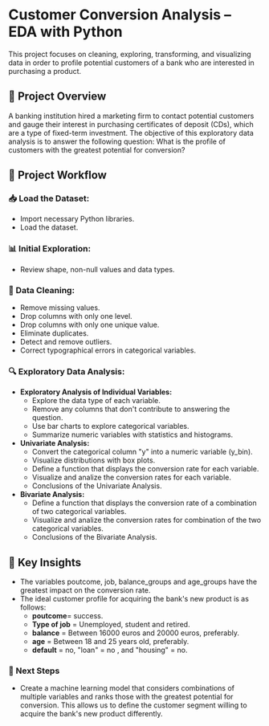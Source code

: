 # Customer Conversion Analysis – EDA with Python
This project focuses on cleaning, exploring, transforming, and visualizing data in order to profile potential customers of a bank who are interested in purchasing a product.

## 📌 Project Overview
A banking institution hired a marketing firm to contact potential customers and gauge their interest in purchasing certificates of deposit (CDs), which are a type of fixed-term investment. 
The objective of this exploratory data analysis is to answer the following question: 
What is the profile of customers with the greatest potential for conversion? 

## 🔄 Project Workflow

### 📥 Load the Dataset:
- Import necessary Python libraries.
- Load the dataset.

### 📊 Initial Exploration:
- Review shape, non-null values and data types.

### 🧹 Data Cleaning:
- Remove missing values.
- Drop columns with only one level.
- Drop columns with only one unique value.
- Eliminate duplicates.
- Detect and remove outliers.
- Correct typographical errors in categorical variables.

### 🔍 Exploratory Data Analysis:
- **Exploratory Analysis of Individual Variables:**
    * Explore the data type of each variable.
    * Remove any columns that don't contribute to answering the question.
    * Use bar charts to explore categorical variables. 
    * Summarize numeric variables with statistics and histograms.
- **Univariate Analysis:**
    - Convert the categorical column "y" into a numeric variable (y_bin).
    - Visualize distributions with box plots.
    - Define a function that displays the conversion rate for each variable.
    - Visualize and analize the conversion rates for each variable.
    - Conclusions of the Univariate Analysis.
- **Bivariate Analysis:**
    - Define a function that displays the conversion rate of a combination of two categorical variables.
    - Visualize and analize the conversion rates for combination of the two categorical variables.
    - Conclusions of the Bivariate Analysis.
      
## 🧠 Key Insights 
  - The variables poutcome, job, balance_groups and age_groups have the greatest impact on the conversion rate.
  - The ideal customer profile for acquiring the bank's new product is as follows:
    - **poutcome**= success. 
    - **Type of job** = Unemployed, student and retired.
    - **balance** = Between 16000 euros and 20000 euros, preferably.
    - **age** = Between 18 and 25 years old, preferably.
    - **default** = no, "loan" = no , and "housing" = no.
    
### 🔮 Next Steps
 - Create a machine learning model that considers combinations of multiple variables and ranks those with the greatest potential for conversion. This allows us to define the customer segment willing to acquire the bank's new product differently.
